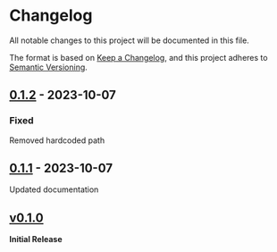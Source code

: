 # Changelog
All notable changes to this project will be documented in this file.

The format is based on [Keep a Changelog](https://keepachangelog.com/en/1.0.0/),
and this project adheres to [Semantic Versioning](https://semver.org/spec/v2.0.0.html).

<!-- ## [Unreleased] -->
## [0.1.2] - 2023-10-07
### Fixed
Removed hardcoded path

## [0.1.1] - 2023-10-07
Updated documentation

## [v0.1.0] 
**Initial Release**

[unreleased]: https://github.com/ModProg/watchdoc/compare/v0.1.2...HEAD
[0.1.2]: https://github.com/ModProg/watchdoc/compare/v0.1.1...v0.1.2
[0.1.1]: https://github.com/ModProg/watchdoc/compare/v0.1.0...v0.1.1
[v0.1.0]: https://github.com/ModProg/watchdoc/tree/v0.1.0
